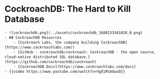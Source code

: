 # CockroachDB: The Hard to Kill Database
	- ![cockroachdb.png](../assets/cockroachdb_1688133341028_0.png)
	- ## CockroachDB Resources
		- [Cockroach Labs, the company building CockroachDB](https://www.cockroachlabs.com/)
		- [GitHub - cockroachdb/cockroach: CockroachDB - the open source, cloud-native distributed SQL database.](https://github.com/cockroachdb/cockroach)
		- [CockroachDB Docs](https://www.cockroachlabs.com/docs)
	- {{video https://www.youtube.com/watch?v=VgXiMcbGwzQ}}